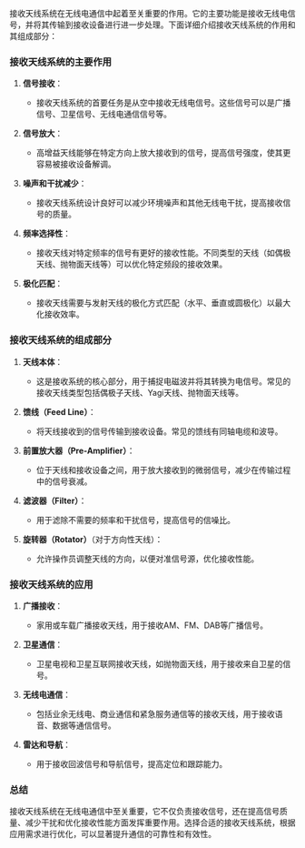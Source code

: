 接收天线系统在无线电通信中起着至关重要的作用。它的主要功能是接收无线电信号，并将其传输到接收设备进行进一步处理。下面详细介绍接收天线系统的作用和其组成部分：

### 接收天线系统的主要作用

1. **信号接收**：
   - 接收天线系统的首要任务是从空中接收无线电信号。这些信号可以是广播信号、卫星信号、无线电通信信号等。

2. **信号放大**：
   - 高增益天线能够在特定方向上放大接收到的信号，提高信号强度，使其更容易被接收设备解调。

3. **噪声和干扰减少**：
   - 接收天线系统设计良好可以减少环境噪声和其他无线电干扰，提高接收信号的质量。

4. **频率选择性**：
   - 接收天线对特定频率的信号有更好的接收性能。不同类型的天线（如偶极天线、抛物面天线等）可以优化特定频段的接收效果。

5. **极化匹配**：
   - 接收天线需要与发射天线的极化方式匹配（水平、垂直或圆极化）以最大化接收效率。

### 接收天线系统的组成部分

1. **天线本体**：
   - 这是接收系统的核心部分，用于捕捉电磁波并将其转换为电信号。常见的接收天线类型包括偶极子天线、Yagi天线、抛物面天线等。

2. **馈线（Feed Line）**：
   - 将天线接收到的信号传输到接收设备。常见的馈线有同轴电缆和波导。

3. **前置放大器（Pre-Amplifier）**：
   - 位于天线和接收设备之间，用于放大接收到的微弱信号，减少在传输过程中的信号衰减。

4. **滤波器（Filter）**：
   - 用于滤除不需要的频率和干扰信号，提高信号的信噪比。

5. **旋转器（Rotator）**（对于方向性天线）：
   - 允许操作员调整天线的方向，以便对准信号源，优化接收性能。

### 接收天线系统的应用

1. **广播接收**：
   - 家用或车载广播接收天线，用于接收AM、FM、DAB等广播信号。

2. **卫星通信**：
   - 卫星电视和卫星互联网接收天线，如抛物面天线，用于接收来自卫星的信号。

3. **无线电通信**：
   - 包括业余无线电、商业通信和紧急服务通信等的接收天线，用于接收语音、数据等通信信号。

4. **雷达和导航**：
   - 用于接收回波信号和导航信号，提高定位和跟踪能力。

### 总结

接收天线系统在无线电通信中至关重要，它不仅负责接收信号，还在提高信号质量、减少干扰和优化接收性能方面发挥重要作用。选择合适的接收天线系统，根据应用需求进行优化，可以显著提升通信的可靠性和有效性。
